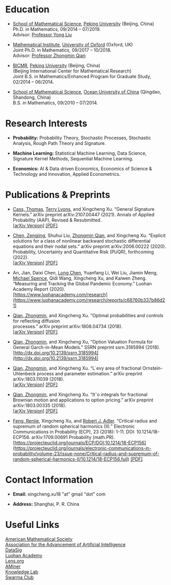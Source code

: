 <a name="ZSHvN"></a>
# Education 
* [School of Mathematical Science](http://english.math.pku.edu.cn/), [Peking University](https://english.pku.edu.cn/) (Beijing, China)<br />Ph.D. in Mathematics, 09/2014 – 07/2019.<br />Advisor: [Professor Yong Liu](https://www.math.pku.edu.cn/teachers/liuyong/eindex.html)

* [Mathematical Institute](https://www.maths.ox.ac.uk/), [University of Oxford](https://www.ox.ac.uk/) (Oxford, UK)<br />Joint Ph.D. in Mathematics, 09/2017 – 10/2018.<br />Advisor: [Professor Zhongmin Qian](https://www.maths.ox.ac.uk/people/zhongmin.qian)

* [BICMR](https://bicmr.pku.edu.cn/), [Peking University](https://english.pku.edu.cn/) (Beijing, China)<br />(Beijing International Center for Mathematical Research)<br />Joint B.S. in Mathematics/Enhanced Program for Graduate Study, 02/2014 – 06/2014.

* [School of Mathematical Science](http://eweb.ouc.edu.cn/ms/), [Ocean University of China](http://eweb.ouc.edu.cn/) (Qingdao, Shandong, China)<br />B.S. in Mathematics, 09/2010 – 07/2014.
<a name="LxM8F"></a>

# Research Interests
* **Probability:** Probability Theory, Stochastic Processes, Stochastic Analysis, Rough Path Theory and Signature.

* **Machine Learning:** Statistical Machine Learning, Data Science, Signature Kernel Methods, Sequential Machine Learning.

* **Economics:** AI & Data driven Economics, Economics of Science & Technology and Innovation, Applied Econometrics.
<a name="saCl1"></a>

# Publications & Preprints
* [Cass, Thomas](https://www.imperial.ac.uk/people/thomas.cass), [Terry Lyons](https://www.maths.ox.ac.uk/people/terry.lyons), and Xingcheng Xu. “General Signature Kernels.” arXiv preprint arXiv:2107.00447 (2021). Annals of Applied Probability (AAP), Revised & Resubmitted.<br />[[arXiv Version]](https://arxiv.org/abs/2107.00447) [[PDF]](https://arxiv.org/pdf/2107.00447.pdf)

* [Chen, Zengjing](http://en.mis.sdu.edu.cn/People/Dinstinct_Scholars/Cheung_Kong_Scholar/Zengjing_CHEN/Basic_Information.htm), Shuhui Liu, [Zhongmin Qian](https://www.maths.ox.ac.uk/people/zhongmin.qian), and Xingcheng Xu. “Explicit solutions for a class of nonlinear backward stochastic differential equations and their nodal sets.” arXiv preprint arXiv:2006.00222 (2020). Probability, Uncertainty and Quantitative Risk (PUQR), forthcoming<br />(2022).<br />[[arXiv Version]](https://arxiv.org/abs/2006.00222) [[PDF]](https://arxiv.org/pdf/2006.00222.pdf)

* An, Jian, Daixi Chen, [Long Chen](https://www.luohanacademy.com/), Yuanfang Li, Wei Liu, Jiamin Meng, [Michael Spence](https://www.gsb.stanford.edu/faculty-research/faculty/michael-spence), Qidi Wang, Xingcheng Xu, and Kaiwen Zheng. “Measuring and Tracking the Global Pandemic Economy.” Luohan Academy Report (2020).<br />[https://www.luohanacademy.com/research](https://www.luohanacademy.com/research/reports/c68760b337b86d21)

* [Qian, Zhongmin](https://www.maths.ox.ac.uk/people/zhongmin.qian), and Xingcheng Xu. “Optimal probabilities and controls for reflecting diffusion<br />processes.” arXiv preprint arXiv:1808.04734 (2018).<br />[[arXiv Version]](https://arxiv.org/abs/1808.04734) [[PDF]](https://arxiv.org/pdf/1808.04734.pdf)

* [Qian, Zhongmin](https://www.maths.ox.ac.uk/people/zhongmin.qian), and Xingcheng Xu, “Option Valuation Formula for General Garch-in-Mean Models.” SSRN preprint ssrn.3185994 (2018).<br />[http://dx.doi.org/10.2139/ssrn.3185994](http://dx.doi.org/10.2139/ssrn.3185994)

* [Qian, Zhongmin](https://www.maths.ox.ac.uk/people/zhongmin.qian), and Xingcheng Xu. “L´evy area of fractional Ornstein-Uhlenbeck process and parameter estimation.” arXiv preprint arXiv:1803.11039 (2018).<br />[[arXiv Version]](https://arxiv.org/abs/1803.11039) [[PDF]](https://arxiv.org/pdf/1803.11039.pdf)

* [Qian, Zhongmin](https://www.maths.ox.ac.uk/people/zhongmin.qian), and Xingcheng Xu. “Itˆo integrals for fractional Brownian motion and applications to option pricing.” arXiv preprint arXiv:1803.00335 (2018).<br />[[arXiv Version]](https://arxiv.org/abs/1803.00335) [[PDF]](https://arxiv.org/pdf/1803.00335.pdf)

* [Feng, Renjie](https://scholar.google.com/citations?user=VHndXCgAAAAJ&hl=zh-CN&oi=sra), Xingcheng Xu, and [Robert J. Adler](https://robert.net.technion.ac.il/). “Critical radius and supremum of random spherical harmonics (II).” Electronic Communications in Probability (ECP), 23 (2018): 1-11. DOI: 10.1214/18-ECP156. arXiv:1709.00691 Probability (math.PR).<br />[https://projecteuclid.org/journals/ECP/DOI:10.1214/18-ECP156](https://projecteuclid.org/journals/electronic-communications-in-probability/volume-23/issue-none/Critical-radius-and-supremum-of-random-spherical-harmonics-II/10.1214/18-ECP156.full) [[PDF]](https://arxiv.org/pdf/1709.00691.pdf)

# Contact Information
* **Email:** xingcheng.xu18 "at" gmail "dot" com

* **Address:** Shanghai, P. R. China

# Useful Links
[American Mathematical Society](http://www.ams.org/home/page)<br >
[Association for the Advancement of Artificial Intelligence](https://www.aaai.org/)<br >
[DataSig](https://www.datasig.ac.uk/)<br >
[Luohan Academy](https://www.luohanacademy.com/)<br >
[Lens.org](https://www.lens.org/)<br >
[AMiner](https://www.aminer.cn/)<br >
[Knowledge Lab](https://www.knowledgelab.org/)<br >
[Swarma Club](https://swarma.org/)<br >
